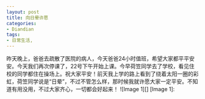 ```yaml
---
layout: post
title: 向日晕许愿
categories:
- Diandian
tags:
- 日常生活, 
---
```

昨天晚上，爸爸去疏散了医院的病人，今天爸爸24小时值班，希望大家都平平安安。今天我们再次停课了，22号下午开始上课。今早荷笠同学去了学校，看见住校的同学都住在操场上。祝大家平安！前天我上学的路上看到了绕着太阳一圈的彩虹，荷笠同学说是“日晕”，不过不管怎么样，那时候我就许愿大家一定平安。不知道有用没用，不过大家齐心，一切都会好起来！ !\[Image 1\]\[\] \[Image 1\]: